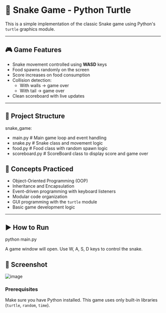 # 🐍 Snake Game - Python Turtle

This is a simple implementation of the classic Snake game using Python's `turtle` graphics module. 

---

## 🎮 Game Features

- Snake movement controlled using **WASD** keys
- Food spawns randomly on the screen
- Score increases on food consumption
- Collision detection:
  - With walls → game over
  - With tail → game over
- Clean scoreboard with live updates

---

## 📁 Project Structure

snake_game:

- main.py # Main game loop and event handling
- snake.py # Snake class and movement logic
- food.py # Food class with random spawn logic
- scoreboard.py # ScoreBoard class to display score and game over

## 🧠 Concepts Practiced

- Object-Oriented Programming (OOP)
- Inheritance and Encapsulation
- Event-driven programming with keyboard listeners
- Modular code organization
- GUI programming with the `turtle` module
- Basic game development logic

---

## ▶️ How to Run
python main.py

A game window will open. Use W, A, S, D keys to control the snake.


## 📸 Screenshot
![image](https://github.com/user-attachments/assets/78cc7336-50ad-47e8-8bab-359333863519)


### Prerequisites

Make sure you have Python installed. This game uses only built-in libraries (`turtle`, `random`, `time`).
